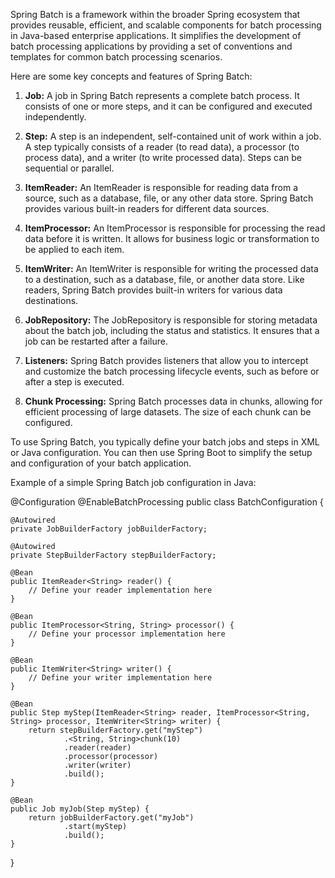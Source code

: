 Spring Batch is a framework within the broader Spring ecosystem that provides reusable, efficient, and scalable components for batch processing in Java-based enterprise applications. It simplifies the development of batch processing applications by providing a set of conventions and templates for common batch processing scenarios.

Here are some key concepts and features of Spring Batch:

1. **Job:** A job in Spring Batch represents a complete batch process. It consists of one or more steps, and it can be configured and executed independently.

2. **Step:** A step is an independent, self-contained unit of work within a job. A step typically consists of a reader (to read data), a processor (to process data), and a writer (to write processed data). Steps can be sequential or parallel.

3. **ItemReader:** An ItemReader is responsible for reading data from a source, such as a database, file, or any other data store. Spring Batch provides various built-in readers for different data sources.

4. **ItemProcessor:** An ItemProcessor is responsible for processing the read data before it is written. It allows for business logic or transformation to be applied to each item.

5. **ItemWriter:** An ItemWriter is responsible for writing the processed data to a destination, such as a database, file, or another data store. Like readers, Spring Batch provides built-in writers for various data destinations.

6. **JobRepository:** The JobRepository is responsible for storing metadata about the batch job, including the status and statistics. It ensures that a job can be restarted after a failure.

7. **Listeners:** Spring Batch provides listeners that allow you to intercept and customize the batch processing lifecycle events, such as before or after a step is executed.

8. **Chunk Processing:** Spring Batch processes data in chunks, allowing for efficient processing of large datasets. The size of each chunk can be configured.

To use Spring Batch, you typically define your batch jobs and steps in XML or Java configuration. You can then use Spring Boot to simplify the setup and configuration of your batch application.

Example of a simple Spring Batch job configuration in Java:

@Configuration
@EnableBatchProcessing
public class BatchConfiguration {

    @Autowired
    private JobBuilderFactory jobBuilderFactory;

    @Autowired
    private StepBuilderFactory stepBuilderFactory;

    @Bean
    public ItemReader<String> reader() {
        // Define your reader implementation here
    }

    @Bean
    public ItemProcessor<String, String> processor() {
        // Define your processor implementation here
    }

    @Bean
    public ItemWriter<String> writer() {
        // Define your writer implementation here
    }

    @Bean
    public Step myStep(ItemReader<String> reader, ItemProcessor<String, String> processor, ItemWriter<String> writer) {
        return stepBuilderFactory.get("myStep")
                .<String, String>chunk(10)
                .reader(reader)
                .processor(processor)
                .writer(writer)
                .build();
    }

    @Bean
    public Job myJob(Step myStep) {
        return jobBuilderFactory.get("myJob")
                .start(myStep)
                .build();
    }
}
